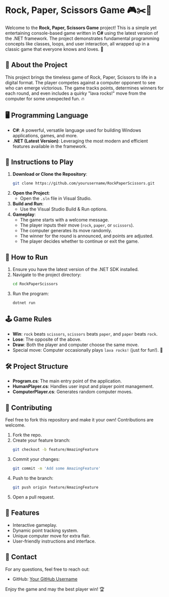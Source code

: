 # Rock, Paper, Scissors Game 🎮✂️📄

Welcome to the **Rock, Paper, Scissors Game** project! This is a simple yet entertaining console-based game written in **C#** using the latest version of the .NET framework. The project demonstrates fundamental programming concepts like classes, loops, and user interaction, all wrapped up in a classic game that everyone knows and loves. 🎉

## 🎯 About the Project
This project brings the timeless game of Rock, Paper, Scissors to life in a digital format. The player competes against a computer opponent to see who can emerge victorious. The game tracks points, determines winners for each round, and even includes a quirky "lava rocks!" move from the computer for some unexpected fun. 🔥

## 🖥️ Programming Language
- **C#**: A powerful, versatile language used for building Windows applications, games, and more.
- **.NET (Latest Version)**: Leveraging the most modern and efficient features available in the framework.

## 📜 Instructions to Play
1. **Download or Clone the Repository**: 
   ```bash
   git clone https://github.com/yourusername/RockPaperScissors.git
   ```
2. **Open the Project**:
   - Open the `.sln` file in Visual Studio.
3. **Build and Run**:
   - Use the Visual Studio Build & Run options.
4. **Gameplay**:
   - The game starts with a welcome message.
   - The player inputs their move (`rock`, `paper`, or `scissors`).
   - The computer generates its move randomly.
   - The winner for the round is announced, and points are adjusted.
   - The player decides whether to continue or exit the game.

## 🚀 How to Run
1. Ensure you have the latest version of the .NET SDK installed.
2. Navigate to the project directory:
   ```bash
   cd RockPaperScissors
   ```
3. Run the program:
   ```bash
   dotnet run
   ```

## 🕹️ Game Rules
- **Win**: `rock` beats `scissors`, `scissors` beats `paper`, and `paper` beats `rock`.
- **Lose**: The opposite of the above.
- **Draw**: Both the player and computer choose the same move.
- Special move: Computer occasionally plays `lava rocks!` (just for fun!). 🌋

## 🛠️ Project Structure
- **Program.cs**: The main entry point of the application.
- **HumanPlayer.cs**: Handles user input and player point management.
- **ComputerPlayer.cs**: Generates random computer moves.

## 🤝 Contributing
Feel free to fork this repository and make it your own! Contributions are welcome.

1. Fork the repo.
2. Create your feature branch:
   ```bash
   git checkout -b feature/AmazingFeature
   ```
3. Commit your changes:
   ```bash
   git commit -m 'Add some AmazingFeature'
   ```
4. Push to the branch:
   ```bash
   git push origin feature/AmazingFeature
   ```
5. Open a pull request.

## 🌟 Features
- Interactive gameplay.
- Dynamic point tracking system.
- Unique computer move for extra flair.
- User-friendly instructions and interface.

## 📧 Contact
For any questions, feel free to reach out:
- GitHub: [Your GitHub Username](https://github.com/yourusername)

Enjoy the game and may the best player win! 🏆
